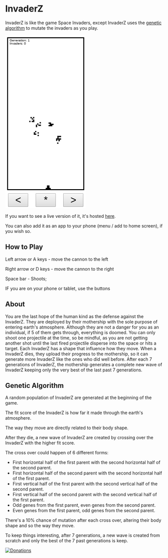 # InvaderZ

InvaderZ is like the game Space Invaders, except InvaderZ uses the [genetic algorithm](https://en.wikipedia.org/wiki/Genetic_algorithm) to mutate the invaders as you play.

![InvaderZ](screenshot.png)

If you want to see a live version of it, it's hosted [here](https://victorribeiro.com/invaderz).

You can also add it as an app to your phone (menu / add to home screen), if you wish so.

## How to Play

Left arrow or A keys - move the cannon to the left

Right arrow or D keys - move the cannon to the right

Space bar  - Shoots; 

IF you are on your phone or tablet, use the buttons

## About

You are the last hope of the human kind as the defense against the InvaderZ. They are deployed by their mothership with the sole purpose of entering earth's atmosphere. Although they are not a danger for you as an individual, if 5 of them gets through, everything is doomed. You can only shoot one projectile at the time, so be mindful, as you are not getting another shot until the last fired projectile disperse into the space or hits a target. Each InvaderZ has a shape that influence how they move. When a InvaderZ dies, they upload their progress to the mothership, so it can generate more InvaderZ like the ones who did well before. After each 7 generations of InvaderZ, the mothership generates a complete new wave of InvaderZ keeping only the very best of the last past 7 generations.

## Genetic Algorithm

A random population of InvaderZ are generated at the beginning of the game. 

The fit score of the InvaderZ is how far it made through the earth's atmosphere. 

The way they move are directly related to their body shape. 

After they die, a new wave of InvaderZ are created by crossing over the InvaderZ with the higher fit score. 

The cross over could happen of 6 different forms:

* First horizontal half of the first parent with the second horizontal half of the second parent.
* First horizontal half of the second parent with the second horizontal half of the first parent.
* First vertical half of the first parent with the second vertical half of the second parent.
* First vertical half of the second parent with the second vertical half of the first parent.
* Odd genes from the first parent, even genes from the second parent.
* Even genes from the first parent, odd genes from the second parent.

There's a 10% chance of mutation after each cross over, altering their body shape and so the way they move. 

To keep things interesting, after 7 generations, a new wave is created from scratch and only the best of the 7 past generations is keep.

[![Donations](https://www.paypalobjects.com/en_US/i/btn/btn_donateCC_LG.gif)](https://www.paypal.com/cgi-bin/webscr?cmd=_donations&business=victorqribeiro%40gmail%2ecom&lc=BR&item_name=Victor%20Ribeiro&item_number=donation&currency_code=USD&bn=PP%2dDonationsBF%3abtn_donateCC_LG%2egif%3aNonHosted)
